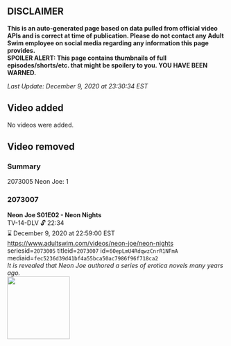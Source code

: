 ## DISCLAIMER
**This is an auto-generated page based on data pulled from official video APIs and is correct at time of publication. Please do not contact any Adult Swim employee on social media regarding any information this page provides.**  
**SPOILER ALERT: This page contains thumbnails of full episodes/shorts/etc. that might be spoilery to you. YOU HAVE BEEN WARNED.**  

_Last Update: December 9, 2020 at 23:30:34 EST_
## Video added
No videos were added.  
## Video removed
### Summary
2073005 Neon Joe: 1  
### 2073007
**Neon Joe S01E02 - Neon Nights**  
TV-14-DLV 🔓 22:34  
⌛ December 9, 2020 at 22:59:00 EST  
https://www.adultswim.com/videos/neon-joe/neon-nights  
seriesid=`2073005` titleid=`2073007` id=`6OepLmU4RdqwzCnrR1NFmA` mediaid=`fec5236d39d41bf4a55bca50ac7986f96f718ca2`  
_It is revealed that Neon Joe authored a series of erotica novels many years ago._  
<a href="https://media.cdn.adultswim.com/uploads/20200312/thumbnails/2_203121144261-neonjoe_102_dup-20150929.jpg"><img src="https://media.cdn.adultswim.com/uploads/20200312/thumbnails/2_203121144261-neonjoe_102_dup-20150929.jpg" height="144px" /></a>
